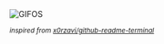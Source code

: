 <div align="justify">
<picture>
    <source media="(prefers-color-scheme: dark)" srcset="https://i.ibb.co/HDWjbpv4/output-gif.gif">
    <source media="(prefers-color-scheme: light)" srcset="https://i.ibb.co/HDWjbpv4/output-gif.gif">
    <img alt="GIFOS" src="https://i.ibb.co/HDWjbpv4/output-gif.gif">
</picture>

<sub><i>inspired from [x0rzavi/github-readme-terminal](https://github.com/x0rzavi/github-readme-terminal)</i></sub>

</div>

<!-- Image deletion URL: https://ibb.co/1fDkPJVQ/607fd94b698f3e7d74a882d858cfae46 -->